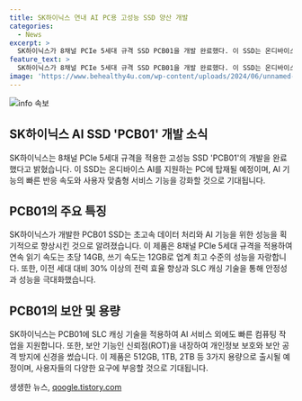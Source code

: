 ```yaml
---
title: SK하이닉스 연내 AI PC용 고성능 SSD 양산 개발
categories:
  - News
excerpt: >
  SK하이닉스가 8채널 PCIe 5세대 규격 SSD PCB01을 개발 완료했다. 이 SSD는 온디바이스 AI PC에 탑재되며 업계 최고 성능을 자랑한다. 이로써 AI 기능의 반응 속도가 빨라지고 사용자 맞춤형 AI 서비스 기능이 강화되며, 초고성능 D램과 HBM을 사용하여 성능을 획기적으로 높였다. 특히, PCB01은 초당 14GB의 연속 읽기와 12GB의 쓰기 속도를 자랑하여 AI 학습과 추론에 필요한 속도를 보장한다. 더불어 전력 효율도 개선되어 대규모 AI 연산 작업의 안정성을 높였으며, SLC 캐싱 기술과 보안 기능도 탑재되었다. 512GB, 1TB, 2TB 등 3가지 용량으로 출시될 예정이며, 시장에서 크게 각광받을 것으로 기대된다.
feature_text: >
  SK하이닉스가 8채널 PCIe 5세대 규격 SSD PCB01을 개발 완료했다. 이 SSD는 온디바이스 AI PC에 탑재되며 업계 최고 성능을 자랑한다. 이로써 AI 기능의 반응 속도가 빨라지고 사용자 맞춤형 AI 서비스 기능이 강화되며, 초고성능 D램과 HBM을 사용하여 성능을 획기적으로 높였다. 특히, PCB01은 초당 14GB의 연속 읽기와 12GB의 쓰기 속도를 자랑하여 AI 학습과 추론에 필요한 속도를 보장한다. 더불어 전력 효율도 개선되어 대규모 AI 연산 작업의 안정성을 높였으며, SLC 캐싱 기술과 보안 기능도 탑재되었다. 512GB, 1TB, 2TB 등 3가지 용량으로 출시될 예정이며, 시장에서 크게 각광받을 것으로 기대된다.
image: 'https://www.behealthy4u.com/wp-content/uploads/2024/06/unnamed-file.png'
---
```


<p><img src="https://www.behealthy4u.com/wp-content/uploads/2024/06/unnamed-file.png" alt="info 속보" /></p>

<h2 data-ke-size="size26">SK하이닉스 AI SSD 'PCB01' 개발 소식</h2>

<p data-ke-size="size16">SK하이닉스는 8채널 PCIe 5세대 규격을 적용한 고성능 SSD 'PCB01'의 개발을 완료했다고 밝혔습니다. 이 SSD는 온디바이스 AI를 지원하는 PC에 탑재될 예정이며, AI 기능의 빠른 반응 속도와 사용자 맞춤형 서비스 기능을 강화할 것으로 기대됩니다.</p>

<h2 data-ke-size="size24">PCB01의 주요 특징</h2>

<p data-ke-size="size16">SK하이닉스가 개발한 PCB01 SSD는 초고속 데이터 처리와 AI 기능을 위한 성능을 획기적으로 향상시킨 것으로 알려졌습니다. 이 제품은 8채널 PCIe 5세대 규격을 적용하여 연속 읽기 속도는 초당 14GB, 쓰기 속도는 12GB로 업계 최고 수준의 성능을 자랑합니다. 또한, 이전 세대 대비 30% 이상의 전력 효율 향상과 SLC 캐싱 기술을 통해 안정성과 성능을 극대화했습니다.</p>

<h2 data-ke-size="size24">PCB01의 보안 및 용량</h2>

<p data-ke-size="size16">SK하이닉스는 PCB01에 SLC 캐싱 기술을 적용하여 AI 서비스 외에도 빠른 컴퓨팅 작업을 지원합니다. 또한, 보안 기능인 신뢰점(ROT)을 내장하여 개인정보 보호와 보안 공격 방지에 신경을 썼습니다. 이 제품은 512GB, 1TB, 2TB 등 3가지 용량으로 출시될 예정이며, 사용자들의 다양한 요구에 부응할 것으로 기대됩니다.</p>
생생한 뉴스, <a href="https://qoogle.tistory.com" rel="dofollow">qoogle.tistory.com</a>


